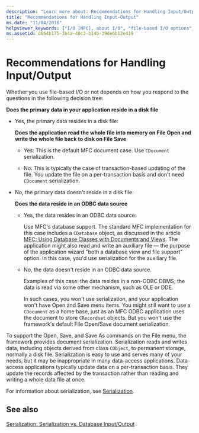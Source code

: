 ```yaml
---
description: "Learn more about: Recommendations for Handling Input/Output"
title: "Recommendations for Handling Input-Output"
ms.date: "11/04/2016"
helpviewer_keywords: ["I/O [MFC], about I/O", "file-based I/O options", "I/O [MFC]", "I/O [MFC], options", "I/O [MFC], file-based options"]
ms.assetid: d664b175-3b4a-40c3-b14b-39de6b12e419
---
```

# Recommendations for Handling Input/Output

Whether you use file-based I/O or not depends on how you respond to the questions in the following decision tree:

**Does the primary data in your application reside in a disk file**

- Yes, the primary data resides in a disk file:

   **Does the application read the whole file into memory on File Open and write the whole file back to disk on File Save**

  - Yes: This is the default MFC document case. Use `CDocument` serialization.

  - No: This is typically the case of transaction-based updating of the file. You update the file on a per-transaction basis and don't need `CDocument` serialization.

- No, the primary data doesn't reside in a disk file:

   **Does the data reside in an ODBC data source**

  - Yes, the data resides in an ODBC data source:

      Use MFC's database support. The standard MFC implementation for this case includes a `CDatabase` object, as discussed in the article [MFC: Using Database Classes with Documents and Views](../data/mfc-using-database-classes-with-documents-and-views.md). The application might also read and write an auxiliary file — the purpose of the application wizard "both a database view and file support" option. In this case, you'd use serialization for the auxiliary file.

  - No, the data doesn't reside in an ODBC data source.

      Examples of this case: the data resides in a non-ODBC DBMS; the data is read via some other mechanism, such as OLE or DDE.

      In such cases, you won't use serialization, and your application won't have Open and Save menu items. You might still want to use a `CDocument` as a home base, just as an MFC ODBC application uses the document to store `CRecordset` objects. But you won't use the framework's default File Open/Save document serialization.

To support the Open, Save, and Save As commands on the File menu, the framework provides document serialization. Serialization reads and writes data, including objects derived from class `CObject`, to permanent storage, normally a disk file. Serialization is easy to use and serves many of your needs, but it may be inappropriate in many data-access applications. Data-access applications typically update data on a per-transaction basis. They update the records affected by the transaction rather than reading and writing a whole data file at once.

For information about serialization, see [Serialization](../mfc/serialization-in-mfc.md).

## See also

[Serialization: Serialization vs. Database Input/Output](../mfc/serialization-serialization-vs-database-input-output.md)
